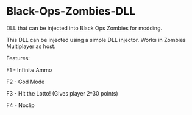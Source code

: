 # Black-Ops-Zombies-DLL
DLL that can be injected into Black Ops Zombies for modding.

This DLL can be injected using a simple DLL injector. Works in Zombies Multiplayer as host.

Features:

F1 - Infinite Ammo

F2 - God Mode

F3 - Hit the Lotto! (Gives player 2^30 points)

F4 - Noclip
